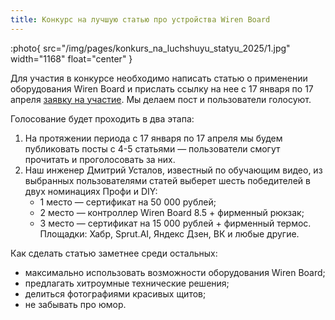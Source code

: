 ```yaml
---
title: Конкурс на лучшую статью про устройства Wiren Board
---
```


:photo{
    src="/img/pages/konkurs_na_luchshuyu_statyu_2025/1.jpg"
    width="1168"
    float="center"
}

Для участия в конкурсе необходимо написать статью о применении оборудования Wiren Board и прислать ссылку на нее с 17 января по 17 апреля [заявку на участие](https://docs.google.com/forms/d/e/1FAIpQLSc-5XPtP3lavkQ1X8ChxqGwfLg3IpJ1Hi2DUA49VmE2limMOw/viewform). Мы делаем пост и пользователи голосуют.

Голосование будет проходить в два этапа: 
1. На протяжении периода с 17 января по 17 апреля мы будем публиковать посты с 4-5 статьями — пользователи смогут прочитать и проголосовать за них. 
2. Наш инженер Дмитрий Усталов, известный по обучающим видео, из выбранных пользователями статей выберет шесть победителей в двух номинациях Профи и DIY:
    * 1 место — сертификат на 50 000 рублей;
    * 2 место — контроллер Wiren Board 8.5 + фирменный рюкзак;
    * 3 место — сертификат на 15 000 рублей + фирменный термос.
Площадки: Хабр, Sprut.AI, Яндекс Дзен, ВК и любые другие.

Как сделать статью заметнее среди остальных: 
- максимально использовать возможности оборудования Wiren Board;
- предлагать хитроумные технические решения;
- делиться фотографиями красивых щитов; 
- не забывать про юмор.
